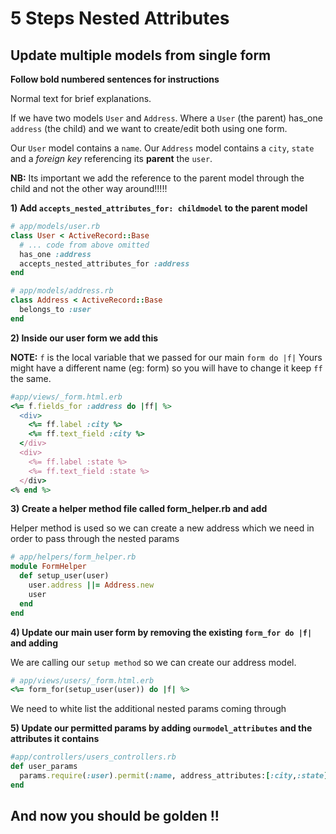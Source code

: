 # 5 Steps Nested Attributes 

## Update multiple models from single form

**Follow bold numbered sentences for instructions** 

Normal text for brief explanations.

If we have two models ```User``` and ```Address```. Where a ```User``` (the parent) has_one ```address``` (the child) and we want to create/edit both using one form.

Our ```User``` model contains a ```name```. Our ```Address``` model contains a ```city```, ```state``` and a _foreign key_ referencing its **parent** the ```user```.

**NB:** Its important we add the reference to the parent model through the child and not the other way around!!!!!

**1) Add ```accepts_nested_attributes_for: childmodel``` to the parent model**

```ruby
# app/models/user.rb
class User < ActiveRecord::Base
  # ... code from above omitted
  has_one :address
  accepts_nested_attributes_for :address
end

# app/models/address.rb
class Address < ActiveRecord::Base
  belongs_to :user
end

```
**2) Inside our user form we add this**

**NOTE:** ```f``` is the local variable that we passed for our main ```form do |f|``` Yours might have a different name (eg: form) so you will have to change it keep ``ff`` the same.

```ruby 
#app/views/_form.html.erb
<%= f.fields_for :address do |ff| %>
  <div>
    <%= ff.label :city %>
    <%= ff.text_field :city %>
  </div>
  <div>
    <%= ff.label :state %>
    <%= ff.text_field :state %>
  </div>
<% end %>
```
**3) Create a helper method file called form_helper.rb and add**

Helper method is used so we can create a new address which we need in order to pass through the nested params

```ruby
# app/helpers/form_helper.rb
module FormHelper
  def setup_user(user)
    user.address ||= Address.new
    user
  end
end

```

**4) Update our main user form by removing the existing ```form_for do |f|```  and adding**

We are calling our ```setup method``` so we can create our address model.

```ruby
# app/views/users/_form.html.erb
<%= form_for(setup_user(user)) do |f| %>
```

We need to white list the additional nested params coming through

**5) Update our permitted params by adding ```ourmodel_attributes``` and the attributes it contains**

```ruby
#app/controllers/users_controllers.rb
def user_params
  params.require(:user).permit(:name, address_attributes:[:city,:state])
end

```

## And now you should be golden !!